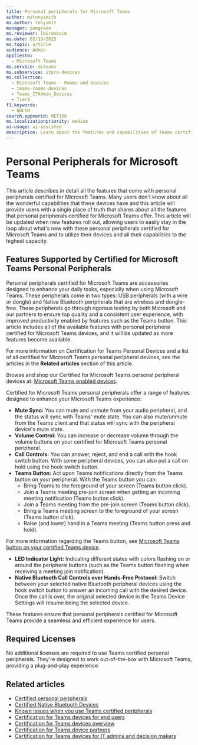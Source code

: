 ```yaml
---
title: Personal peripherals for Microsoft Teams
author: mstonysmith
ms.author: tonysmit
manager: pamgreen
ms.reviewer: lbirenboim
ms.date: 02/13/2025
ms.topic: article
audience: Admin
appliesto: 
  - Microsoft Teams
ms.service: msteams
ms.subservice: itpro-devices
ms.collection: 
  - Microsoft Teams - Rooms and Devices
  - teams-rooms-devices
  - Teams_ITAdmin_Devices
  - Tier1
f1.keywords: 
  - NOCSH
search.appverid: MET150
ms.localizationpriority: medium
ai-usage: ai-assisted
description: Learn about the features and capabilities of Teams certified personal peripherals and how they can enhance your Microsoft Teams experience.
---
```


# Personal Peripherals for Microsoft Teams

This article describes in detail all the features that come with personal peripherals certified for Microsoft Teams. Many users don't know about all the wonderful capabilities that these devices have and this article will provide users with a single place of truth that shares about all the features that personal peripherals certified for Microsoft Teams offer. This article will be updated when new features roll out, allowing users to easily stay in the loop about what's new with these personal peripherals certified for Microsoft Teams and to utilize their devices and all their capabilities to the highest capacity.

## Features Supported by Certified for Microsoft Teams Personal Peripherals

Personal peripherals certified for Microsoft Teams are accessories designed to enhance your daily tasks, especially when using Microsoft Teams. These peripherals come in two types: USB peripherals (with a wire or dongle) and Native Bluetooth peripherals that are wireless and dongle-free. These peripherals go through rigorous testing by both Microsoft and our partners to ensure top quality and a consistent user experience, with improved productivity enabled by features such as the Teams button. This article includes all of the available features with personal peripheral certified for Microsoft Teams devices, and it will be updated as more features become available.

For more information on Certification for Teams Personal Devices and a list of all certified for Microsoft Teams personal peripheral devices, see the articles in the **Related articles** section of this article.

Browse and shop our Certified for Microsoft Teams personal peripheral devices at: [Microsoft Teams enabled devices](https://www.microsoft.com/en-us/teams-devices). 

Certified for Microsoft Teams personal peripherals offer a range of features designed to enhance your Microsoft Teams experience:

- **Mute Sync:** You can mute and unmute from your audio peripheral, and the status will sync with Teams' mute state. You can also mute/unmute from the Teams client and that status will sync with the peripheral device's mute state.
- **Volume Control:** You can increase or decrease volume through the volume buttons on your certified for Microsoft Teams personal peripheral.
- **Call Controls:** You can answer, reject, and end a call with the hook switch button. With some peripheral devices, you can also put a call on hold using the hook switch button.
- **Teams Button:** Act upon Teams notifications directly from the Teams button on your peripheral. With the Teams button you can:
  - Bring Teams to the foreground of your screen (Teams button click).
  - Join a Teams meeting pre-join screen when getting an incoming meeting notification (Teams button click).
  - Join a Teams meeting from the pre-join screen (Teams button click).
  - Bring a Teams meeting screen to the foreground of your screen (Teams button click).
  - Raise (and lower) hand in a Teams meeting (Teams button press and hold).
  
For more information regarding the Teams button, see [Microsoft Teams button on your certified Teams device](https://support.microsoft.com/office/use-the-microsoft-teams-button-on-your-certified-teams-device-ed5ec8f0-6f09-46aa-b80c-3372de084a98).

- **LED Indicator Light:** Indicating different states with colors flashing on or around the peripheral buttons (such as the Teams button flashing when receiving a meeting join notification).
- **Native Bluetooth Call Controls over Hands-Free Protocol:** Switch between your selected native Bluetooth peripheral devices using the hook switch button to answer an incoming call with the desired device. Once the call is over, the original selected device in the Teams Device Settings will resume being the selected device.

These features ensure that personal peripherals certified for Microsoft Teams provide a seamless and efficient experience for users.

## Required Licenses

No additional licenses are required to use Teams certified personal peripherals. They're designed to work out-of-the-box with Microsoft Teams, providing a plug-and-play experience.

## Related articles

- [Certified personal peripherals](/microsoftteams/devices/usb-devices)
- [Certified Native Bluetooth Devices](/microsoftteams/devices/bluetooth-devices)
- [Known issues when you use Teams certified peripherals](/microsoftteams/troubleshoot/meetings/known-issues-teams-certified-peripherals)
- [Certification for Teams devices for end users](/microsoftteams/devices/certification-end-users)
- [Certification for Teams devices overview](/microsoftteams/devices/certification-overview)
- [Certification for Teams device partners](/microsoftteams/devices/certification-partners)
- [Certification for Teams devices for IT admins and decision makers](/microsoftteams/devices/certification-it-admins)
